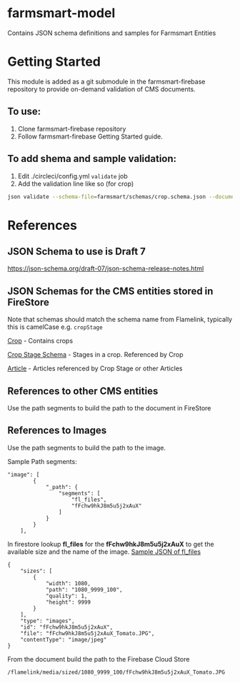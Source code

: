 # farmsmart-model

Contains JSON schema definitions and samples for Farmsmart Entities

# Getting Started

This module is added as a git submodule in the farmsmart-firebase repository to provide on-demand validation of CMS documents.

## To use: 

1. Clone farmsmart-firebase repository 
2. Follow farmsmart-firebase Getting Started guide.

## To add shema and sample validation:

1. Edit ./circleci/config.yml `validate` job
2. Add the validation line like so (for crop)
```bash
json validate --schema-file=farmsmart/schemas/crop.schema.json --document-file=farmsmart/json/crop.sample.json
```

# References

## JSON Schema to use is Draft 7

https://json-schema.org/draft-07/json-schema-release-notes.html

## JSON Schemas for the CMS entities stored in FireStore

Note that schemas should match the schema name from Flamelink, typically this is camelCase e.g. `cropStage`

[Crop](./schemas/crop.schema.json) - Contains crops

[Crop Stage Schema](./schemas/cropStage.schema.json) - Stages in a crop. Referenced by Crop

[Article](./schemas/article.schema.json) - Articles referenced by Crop Stage or other Articles

## References to other CMS entities

Use the path segments to build the path to the document in FireStore

## References to Images

Use the path segments to build the path to the image.

Sample Path segments:

```
"image": [
        {
            "_path": {
                "segments": [
                    "fl_files",
                    "fFchw9hkJ8m5u5j2xAuX"
                ]
            }
        }
    ],
```

In firestore lookup **fl_files** for the **fFchw9hkJ8m5u5j2xAuX** to get the available size and the name of the image. [Sample JSON of fl_files](./json/fl_files_sample.json)

```
{
    "sizes": [
        {
            "width": 1080,
            "path": "1080_9999_100",
            "quality": 1,
            "height": 9999
        }
    ],
    "type": "images",
    "id": "fFchw9hkJ8m5u5j2xAuX",
    "file": "fFchw9hkJ8m5u5j2xAuX_Tomato.JPG",
    "contentType": "image/jpeg"
}
```

From the document build the path to the Firebase Cloud Store

```
/flamelink/media/sized/1080_9999_100/fFchw9hkJ8m5u5j2xAuX_Tomato.JPG
```
